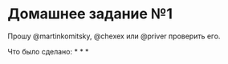 # Домашнее задание №1

Прошу @martinkomitsky, @chexex или @priver проверить его.

Что было сделано:
*
*
*
